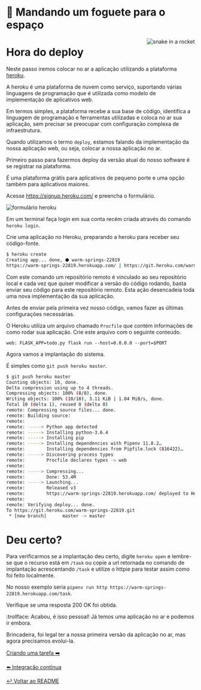 # :rocket: Mandando um foguete para o espaço

<p align="center">
  <img style="float: right;" src="/imgs/python_rocket.png" alt="snake in a rocket"/>
</p>

# Hora do deploy

Neste passo iremos colocar no ar a aplicação utilizando a plataforma [heroku](https://www.heroku.com/home).

A heroku é uma plataforma de nuvem como serviço, suportando várias linguagens de programação que é utilizada como modelo de implementação de aplicativos web.

Em termos simples, a plataforma recebe a sua base de código, identifica a linguagem de programação e ferramentas utilizadas e coloca no ar sua aplicação, sem precisar se preocupar com configuração complexa de infraestrutura.

Quando utilizamos o termo `deploy`, estamos falando da implementação da nossa aplicação web, ou seja, colocar a nossa aplicação no ar.

Primeiro passo para fazermos deploy da versão atual do nosso software é se registrar na plataforma.

É uma plataforma grátis para aplicativos de pequeno porte e uma opção também para aplicativos maiores.

Acesse https://signup.heroku.com/ e preencha o formulário.

![formulário heroku](imgs/form-heroku.png)

Em um terminal faça login em sua conta recém criada através do comando `heroku login`.

Crie uma aplicação no Heroku, preparando a heroku para receber seu código-fonte.

```bash
$ heroku create
Creating app... done, ⬢ warm-springs-22819
https://warm-springs-22819.herokuapp.com/ | https://git.heroku.com/warm-springs-22819.git
```

Com este comando um repositório remoto é vinculado ao seu repositório local e cada vez que quiser modificar a versão do código rodando, basta enviar seu código para este repositório remoto. Esta ação desencadeia toda uma nova implementação da sua aplicação.

Antes de enviar pela primeira vez nosso código, vamos fazer as últimas configurações necessárias.

O Heroku utiliza um arquivo chamado `Procfile` que contém informações de como rodar sua aplicação. Crie este arquivo com o seguinte conteúdo.

`web: FLASK_APP=todo.py flask run --host=0.0.0.0 --port=$PORT`

Agora vamos a implantação do sistema.

É simples como `git push heroku master`.

```bash
$ git push heroku master
Counting objects: 10, done.
Delta compression using up to 4 threads.
Compressing objects: 100% (8/8), done.
Writing objects: 100% (10/10), 3.11 KiB | 1.04 MiB/s, done.
Total 10 (delta 1), reused 0 (delta 0)
remote: Compressing source files... done.
remote: Building source:
remote: 
remote: -----> Python app detected
remote: -----> Installing python-3.6.4
remote: -----> Installing pip
remote: -----> Installing dependencies with Pipenv 11.8.2…
remote:        Installing dependencies from Pipfile.lock (816422)…
remote: -----> Discovering process types
remote:        Procfile declares types -> web
remote: 
remote: -----> Compressing...
remote:        Done: 53.4M
remote: -----> Launching...
remote:        Released v3
remote:        https://warm-springs-22819.herokuapp.com/ deployed to Heroku
remote: 
remote: Verifying deploy... done.
To https://git.heroku.com/warm-springs-22819.git
 * [new branch]      master -> master
```

# Deu certo?

Para verificarmos se a implantação deu certo, digite `heroku open` e lembre-se que o recurso está em `/task` ou copie a url retornada no comando de implantação acrescentando `/task` e utilize o httpie para testar assim como foi feito localmente.

No nosso exemplo seria `pipenv run http https://warm-springs-22819.herokuapp.com/task`.

Verifique se uma resposta 200 OK foi obtida.

:trollface: Acabou, é isso pessoal! Já temos uma aplicação no ar e podemos ir embora.

Brincadeira, foi legal ter a nossa primeira versão da aplicação no ar, mas agora precisamos evolui-la.

[Criando uma tarefa :arrow_right:](criar.md)

[:arrow_left: Integração contínua](integracao.md)

[:leftwards_arrow_with_hook: Voltar ao README ](README.md)
